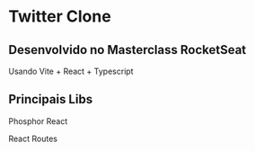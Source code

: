 # Twitter Clone

## Desenvolvido no Masterclass RocketSeat
<p>
  Usando Vite + React + Typescript
</p>

## Principais Libs
<p>
  Phosphor React
</p>
<p>
  React Routes
</p>
